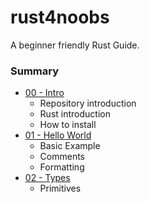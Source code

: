 # rust4noobs
A beginner friendly Rust Guide.

### Summary
- [00 - Intro](./00_intro/README.md)
  - Repository introduction
  - Rust introduction
  - How to install
- [01 - Hello World](./01_hello_world/README.md)
  - Basic Example
  - Comments
  - Formatting
- [02 - Types](./02_types/README.md)
  - Primitives
